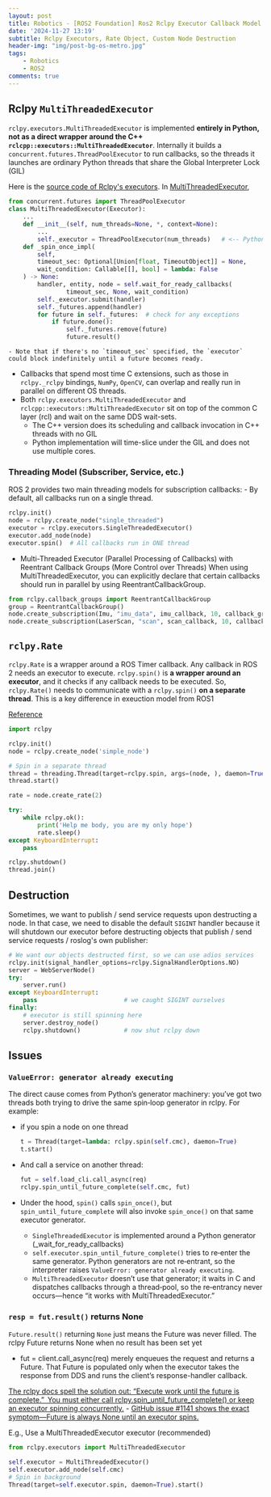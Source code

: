 ```yaml
---
layout: post
title: Robotics - [ROS2 Foundation] Ros2 Rclpy Executor Callback Model
date: '2024-11-27 13:19'
subtitle: Rclpy Executors, Rate Object, Custom Node Destruction
header-img: "img/post-bg-os-metro.jpg"
tags:
    - Robotics
    - ROS2
comments: true
---
```


## Rclpy `MultiThreadedExecutor`

`rclpy.executors.MultiThreadedExecutor` is implemented **entirely in Python, not as a direct wrapper around the C++ `rclcpp::executors::MultiThreadedExecutor`**. Internally it builds a `concurrent.futures.ThreadPoolExecutor` to run callbacks, so the threads it launches are ordinary Python threads that share the Global Interpreter Lock (GIL)

Here is the [source code of Rclpy's executors](https://github.com/ros2/rclpy/blob/humble/rclpy/rclpy/executors.py). In [MultiThreadedExecutor](https://github.com/ros2/rclpy/blob/9c3e9665e9ed60551980ddeaf24dba15d4140b0e/rclpy/rclpy/executors.py#L761),

```python
from concurrent.futures import ThreadPoolExecutor
class MultiThreadedExecutor(Executor):
    ...
    def __init__(self, num_threads=None, *, context=None):
        ...
        self._executor = ThreadPoolExecutor(num_threads)   # <-- Python thread pool
    def _spin_once_impl(
        self,
        timeout_sec: Optional[Union[float, TimeoutObject]] = None,
        wait_condition: Callable[[], bool] = lambda: False
    ) -> None:
        handler, entity, node = self.wait_for_ready_callbacks(
                timeout_sec, None, wait_condition)
        self._executor.submit(handler)
        self._futures.append(handler)
        for future in self._futures:  # check for any exceptions
            if future.done():
                self._futures.remove(future)
                future.result()
```
    - Note that if there's no `timeout_sec` specified, the `executor` could block indefinitely until a future becomes ready.

- Callbacks that spend most time C extensions, such as those in `rclpy._rclpy` bindings, `NumPy`, `OpenCV`, can overlap and really run in parallel on different OS threads.
- Both `rclpy.executors.MultiThreadedExecutor` and `rclcpp::executors::MultiThreadedExecutor` sit on top of the common C layer (rcl) and wait on the same DDS wait-sets. 
    - The C++ version does its scheduling and callback invocation in C++ threads with no GIL
    - Python implementation will time-slice under the GIL and does not use multiple cores.


### Threading Model (Subscriber, Service, etc.)

ROS 2 provides two main threading models for subscription callbacks:
    - By default, all callbacks run on a single thread.

```python
rclpy.init()
node = rclpy.create_node("single_threaded")
executor = rclpy.executors.SingleThreadedExecutor()
executor.add_node(node)
executor.spin()  # All callbacks run in ONE thread
```

- Multi-Threaded Executor (Parallel Processing of Callbacks) with Reentrant Callback Groups (More Control over Threads) When using MultiThreadedExecutor, you can explicitly declare that certain callbacks should run in parallel by using ReentrantCallbackGroup.

```python
from rclpy.callback_groups import ReentrantCallbackGroup
group = ReentrantCallbackGroup()
node.create_subscription(Imu, "imu_data", imu_callback, 10, callback_group=group)
node.create_subscription(LaserScan, "scan", scan_callback, 10, callback_group=group)
```

## `rclpy.Rate`

`rclpy.Rate` is a wrapper around a ROS Timer callback. Any callback in ROS 2 needs an executor to execute. `rclpy.spin()` is **a wrapper around an executor**, and it checks if any callback needs to be executed. So, `rclpy.Rate()` needs to communicate with a `rclpy.spin()` **on a separate thread**. This is a key difference in exeuction model from ROS1

[Reference](https://robotics.stackexchange.com/questions/96684/rate-and-sleep-function-in-rclpy-library-for-ros2)

```python
import rclpy

rclpy.init()
node = rclpy.create_node('simple_node')

# Spin in a separate thread
thread = threading.Thread(target=rclpy.spin, args=(node, ), daemon=True)
thread.start()

rate = node.create_rate(2)

try:
    while rclpy.ok():
        print('Help me body, you are my only hope')
        rate.sleep()
except KeyboardInterrupt:
    pass

rclpy.shutdown()
thread.join()
```

## Destruction

Sometimes, we want to publish / send service requests upon destructing a node. In that case, we need to disable the default `SIGINT` handler because it will shutdown our executor before destructing objects that publish / send service requests / roslog's own publisher:

```python
# We want our objects destructed first, so we can use adios services
rclpy.init(signal_handler_options=rclpy.SignalHandlerOptions.NO)
server = WebServerNode()
try:
    server.run()
except KeyboardInterrupt:
    pass                        # we caught SIGINT ourselves
finally:
    # executor is still spinning here
    server.destroy_node()
    rclpy.shutdown()            # now shut rclpy down
```

## Issues

### `ValueError: generator already executing`

The direct cause comes from Python’s generator machinery: you’ve got two threads both trying to drive the same spin‐loop generator in rclpy.  For example:

- if you spin a node on one thread

    ```python
    t = Thread(target=lambda: rclpy.spin(self.cmc), daemon=True)
    t.start()
    ```

- And call a service on another thread:

    ```python
    fut = self.load_cli.call_async(req)
    rclpy.spin_until_future_complete(self.cmc, fut)
    ```

- Under the hood, `spin()` calls `spin_once()`, but `spin_until_future_complete` will also invoke `spin_once()` on that same executor generator.
    - `SingleThreadedExecutor` is implemented around a Python generator (_wait_for_ready_callbacks)
    - `self.executor.spin_until_future_complete()` tries to re‑enter the same generator. Python generators are not re‑entrant, so the interpreter raises `ValueError: generator already executing`.
    - `MultiThreadedExecutor` doesn’t use that generator; it waits in C and dispatches callbacks through a thread‑pool, so the re‑entrancy never occurs—hence “it works with MultiThreadedExecutor.”


### `resp = fut.result()` returns None

`Future.result()` returning `None` just means the Future was never filled. The rclpy Future returns None when no result has been set yet

- fut = client.call_async(req) merely enqueues the request and returns a Future. That Future is populated only when the executor takes the response from DDS and runs the client’s response-handler callback.

[The rclpy docs spell the solution out: “Execute work until the future is complete.” You must either call rclpy.spin_until_future_complete() or keep an executor spinning concurrently.](https://docs.ros2.org/foxy/api/rclpy/api/init_shutdown.html?utm_source=chatgpt.com)
    - [ GitHub issue #1141 shows the exact symptom—Future is always None until an executor spins.](https://github.com/ros2/rclpy/issues/1141?utm_source=chatgpt.com)

E.g., Use a MultiThreadedExecutor executor (recommended)

```python
from rclpy.executors import MultiThreadedExecutor

self.executor = MultiThreadedExecutor()
self.executor.add_node(self.cmc)
# Spin in background
Thread(target=self.executor.spin, daemon=True).start()
```
